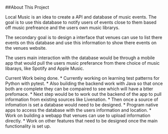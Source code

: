 ##About This Project

Local Music is an idea to create a API and database of music events. The goal is to use this database to notify users of events close to them based off music prefreance and the users own music librarys. 

The secondary goal is to design a interface that venues can use to list there events on this database and use this information to show there events on the venues website. 

The users main interaction with the database would be through a mobile app that would pull the users music preferance from there choice of music libarays, like Spotify and Apple Music. 

Current Work being done. 
    * Currently working on learning test patterns for Python with pytest. 
    * Also building the backend work with Java so that once both are complete they
      can be compaired to see which will have a btter prefomace. 
    * Next step would be to work out the backend of the app to pull information from      existing sources like Livenation. 
    * Then once a source of infomation is set a database would need to be designed. 
    * Program native apps to access the database with the users information and           location. 
    * Work on building a webapp that venues can use to upload information directly. 
    * Work on other features that need to be designed once the main functionality is set up. 